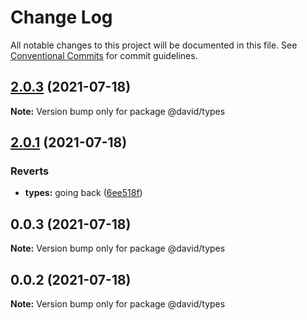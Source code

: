 # Change Log

All notable changes to this project will be documented in this file.
See [Conventional Commits](https://conventionalcommits.org) for commit guidelines.

## [2.0.3](https://github.com/DavidNeiOs/monorepo-example/compare/v2.0.1...v2.0.3) (2021-07-18)

**Note:** Version bump only for package @david/types





## [2.0.1](https://github.com/DavidNeiOs/monorepo-example/compare/v2.0.0...v2.0.1) (2021-07-18)

### Reverts

- **types:** going back ([6ee518f](https://github.com/DavidNeiOs/monorepo-example/commit/6ee518f6841f43a95f645cb4c96f3670186cb7d1))

## 0.0.3 (2021-07-18)

**Note:** Version bump only for package @david/types

## 0.0.2 (2021-07-18)

**Note:** Version bump only for package @david/types
